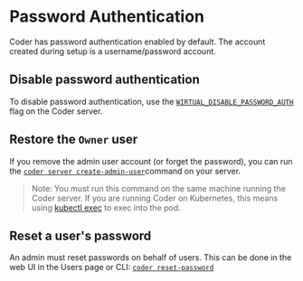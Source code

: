 # Password Authentication

Coder has password authentication enabled by default. The account created during
setup is a username/password account.

## Disable password authentication

To disable password authentication, use the
[`WIRTUAL_DISABLE_PASSWORD_AUTH`](../../reference/cli/server.md#--disable-password-auth)
flag on the Coder server.

## Restore the `Owner` user

If you remove the admin user account (or forget the password), you can run the
[`coder server create-admin-user`](../../reference/cli/server_create-admin-user.md)command
on your server.

> Note: You must run this command on the same machine running the Coder server.
> If you are running Coder on Kubernetes, this means using
> [kubectl exec](https://kubernetes.io/docs/reference/kubectl/generated/kubectl_exec/)
> to exec into the pod.

## Reset a user's password

An admin must reset passwords on behalf of users. This can be done in the web UI
in the Users page or CLI:
[`coder reset-password`](../../reference/cli/reset-password.md)
